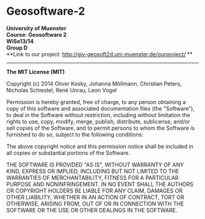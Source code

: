 Geosoftware-2
=============

**University of Muenster**<br/>
**Course: Geosoftware 2**<br/>
**WiSe13/14**<br/>
**Group D** <br/>
**Link to our project: http://giv-geosoft2d.uni-muenster.de/ourproject/ ** <br/>

***


**The MIT License (MIT)**

Copyright (c) 2014 Oliver Kosky, Johanna Möllmann, Christian Peters, Nicholas Schiestel, René Unrau, Leon Vogel

Permission is hereby granted, free of charge, to any person obtaining a copy
of this software and associated documentation files (the "Software"), to deal
in the Software without restriction, including without limitation the rights
to use, copy, modify, merge, publish, distribute, sublicense, and/or sell
copies of the Software, and to permit persons to whom the Software is
furnished to do so, subject to the following conditions:

The above copyright notice and this permission notice shall be included in
all copies or substantial portions of the Software.

THE SOFTWARE IS PROVIDED "AS IS", WITHOUT WARRANTY OF ANY KIND, EXPRESS OR
IMPLIED, INCLUDING BUT NOT LIMITED TO THE WARRANTIES OF MERCHANTABILITY,
FITNESS FOR A PARTICULAR PURPOSE AND NONINFRINGEMENT. IN NO EVENT SHALL THE
AUTHORS OR COPYRIGHT HOLDERS BE LIABLE FOR ANY CLAIM, DAMAGES OR OTHER
LIABILITY, WHETHER IN AN ACTION OF CONTRACT, TORT OR OTHERWISE, ARISING FROM,
OUT OF OR IN CONNECTION WITH THE SOFTWARE OR THE USE OR OTHER DEALINGS IN
THE SOFTWARE.

